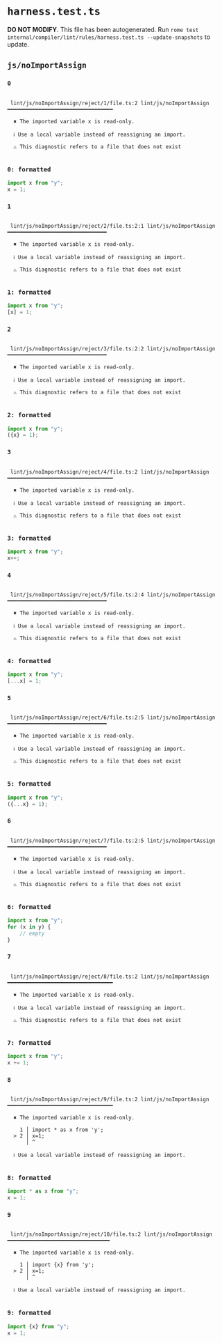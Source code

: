 # `harness.test.ts`

**DO NOT MODIFY**. This file has been autogenerated. Run `rome test internal/compiler/lint/rules/harness.test.ts --update-snapshots` to update.

## `js/noImportAssign`

### `0`

```

 lint/js/noImportAssign/reject/1/file.ts:2 lint/js/noImportAssign ━━━━━━━━━━━━━━━━━━━━━━━━━━━━━━━━━━

  ✖ The imported variable x is read-only.

  ℹ Use a local variable instead of reassigning an import.

  ⚠ This diagnostic refers to a file that does not exist


```

### `0: formatted`

```ts
import x from "y";
x = 1;

```

### `1`

```

 lint/js/noImportAssign/reject/2/file.ts:2:1 lint/js/noImportAssign ━━━━━━━━━━━━━━━━━━━━━━━━━━━━━━━━

  ✖ The imported variable x is read-only.

  ℹ Use a local variable instead of reassigning an import.

  ⚠ This diagnostic refers to a file that does not exist


```

### `1: formatted`

```ts
import x from "y";
[x] = 1;

```

### `2`

```

 lint/js/noImportAssign/reject/3/file.ts:2:2 lint/js/noImportAssign ━━━━━━━━━━━━━━━━━━━━━━━━━━━━━━━━

  ✖ The imported variable x is read-only.

  ℹ Use a local variable instead of reassigning an import.

  ⚠ This diagnostic refers to a file that does not exist


```

### `2: formatted`

```ts
import x from "y";
({x} = 1);

```

### `3`

```

 lint/js/noImportAssign/reject/4/file.ts:2 lint/js/noImportAssign ━━━━━━━━━━━━━━━━━━━━━━━━━━━━━━━━━━

  ✖ The imported variable x is read-only.

  ℹ Use a local variable instead of reassigning an import.

  ⚠ This diagnostic refers to a file that does not exist


```

### `3: formatted`

```ts
import x from "y";
x++;

```

### `4`

```

 lint/js/noImportAssign/reject/5/file.ts:2:4 lint/js/noImportAssign ━━━━━━━━━━━━━━━━━━━━━━━━━━━━━━━━

  ✖ The imported variable x is read-only.

  ℹ Use a local variable instead of reassigning an import.

  ⚠ This diagnostic refers to a file that does not exist


```

### `4: formatted`

```ts
import x from "y";
[...x] = 1;

```

### `5`

```

 lint/js/noImportAssign/reject/6/file.ts:2:5 lint/js/noImportAssign ━━━━━━━━━━━━━━━━━━━━━━━━━━━━━━━━

  ✖ The imported variable x is read-only.

  ℹ Use a local variable instead of reassigning an import.

  ⚠ This diagnostic refers to a file that does not exist


```

### `5: formatted`

```ts
import x from "y";
({...x} = 1);

```

### `6`

```

 lint/js/noImportAssign/reject/7/file.ts:2:5 lint/js/noImportAssign ━━━━━━━━━━━━━━━━━━━━━━━━━━━━━━━━

  ✖ The imported variable x is read-only.

  ℹ Use a local variable instead of reassigning an import.

  ⚠ This diagnostic refers to a file that does not exist


```

### `6: formatted`

```ts
import x from "y";
for (x in y) {
	// empty
}

```

### `7`

```

 lint/js/noImportAssign/reject/8/file.ts:2 lint/js/noImportAssign ━━━━━━━━━━━━━━━━━━━━━━━━━━━━━━━━━━

  ✖ The imported variable x is read-only.

  ℹ Use a local variable instead of reassigning an import.

  ⚠ This diagnostic refers to a file that does not exist


```

### `7: formatted`

```ts
import x from "y";
x += 1;

```

### `8`

```

 lint/js/noImportAssign/reject/9/file.ts:2 lint/js/noImportAssign ━━━━━━━━━━━━━━━━━━━━━━━━━━━━━━━━━━

  ✖ The imported variable x is read-only.

    1 │ import * as x from 'y';
  > 2 │ x=1;
      │ ^

  ℹ Use a local variable instead of reassigning an import.


```

### `8: formatted`

```ts
import * as x from "y";
x = 1;

```

### `9`

```

 lint/js/noImportAssign/reject/10/file.ts:2 lint/js/noImportAssign ━━━━━━━━━━━━━━━━━━━━━━━━━━━━━━━━━

  ✖ The imported variable x is read-only.

    1 │ import {x} from 'y';
  > 2 │ x=1;
      │ ^

  ℹ Use a local variable instead of reassigning an import.


```

### `9: formatted`

```ts
import {x} from "y";
x = 1;

```
